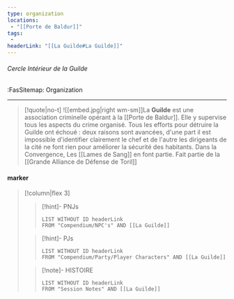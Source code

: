 ```yaml
---
type: organization
locations:
 - "[[Porte de Baldur]]"
tags:
 - 
headerLink: "[[La Guilde#La Guilde]]"
---
```


###### Cercle Intérieur de la Guilde
<span class="sub2">:FasSitemap: Organization</span>
___

> [!quote|no-t]
>![[embed.jpg|right wm-sm]]La **Guilde** est une association criminelle opérant à la [[Porte de Baldur]]. Elle y supervise tous les aspects du crime organisé. Tous les efforts pour détruire la Guilde ont échoué : deux raisons sont avancées, d'une part il est impossible d'identifier clairement le chef et de l'autre les dirigeants de la cité ne font rien pour améliorer la sécurité des habitants.
>Dans la Convergence, Les [[Lames de Sang]] en font partie.
>Fait partie de la [[Grande Alliance de Défense de Toril]]

#### marker
> [!column|flex 3]
>>[!hint]- PNJs
>>```dataview
>>LIST WITHOUT ID headerLink
>>FROM "Compendium/NPC's" AND [[La Guilde]]
>
>>[!hint]- PJs
>>```dataview
>>LIST WITHOUT ID headerLink
>>FROM "Compendium/Party/Player Characters" AND [[La Guilde]]
>
>>[!note]- HISTOIRE
>>```dataview
>>LIST WITHOUT ID headerLink
>>FROM "Session Notes" AND [[La Guilde]]